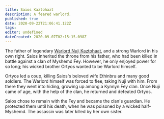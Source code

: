 ```yaml
---
title: Saios Kaztohaat
description: A feared warlord.
published: true
date: 2020-09-22T21:06:41.122Z
tags: 
editor: undefined
dateCreated: 2020-09-07T02:15:15.098Z
---
```


The father of legendary [Warlord Nuji Kaztohaat](/historical-figures/nuji-kaztohaat "wikilink"), and a strong Warlord in his own right. Saios inherited the throne from his father, who had been killed in battle against a clan of Myshemd Fey. However, he only enjoyed power for so long; his wicked brother Ortyos wanted to be Warlord himself.

Ortyos led a coup, killing Saios's beloved wife Ethinbru and many good soldiers. The Warlord himself was forced to flee, taking Nuji with him. From there they went into hiding, growing up among a Kynnyn Fey clan. Once Nuji came of age, with the help of the clan, he returned and defeated Ortyos.

Saios chose to remain with the Fey and became the clan's guardian. He protected them until his death, when he was poisoned by a wicked half-Myshemd. The assassin was later killed by her own sister.